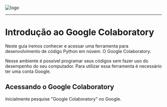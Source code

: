 ![logo](https://i.ibb.co/YthtbLh/Giifff-mid.gif)
***
# Introdução ao Google Colaboratory
Neste guia iremos conhecer e acessar uma ferramenta para desenvolvimento de código Python em núvem. O Google Colaboratory.

Nesse ambiente é possível programar seus códigos sem fazer uso do desempenho do seu computador. Para utilizar essa ferramenta é necessário ter uma conta Google.

## Acessando o Google Colaboratory
Inicialmente pesquise "Google Colaboratory" no Google.
